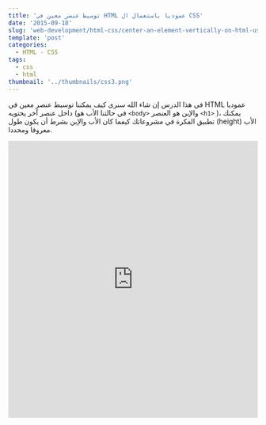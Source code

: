 ```yaml
---
title: 'توسيط عنصر معين في HTML عموديا باستعمال ال CSS'
date: '2015-09-18'
slug: 'web-development/html-css/center-an-element-vertically-on-html-using-css'
template: 'post'
categories:
  - HTML - CSS
tags:
  - css
  - html
thumbnail: '../thumbnails/css3.png'
---
```


في هذا الدرس إن شاء الله سنرى كيف يمكننا توسيط عنصر معين في HTML عموديا داخل عنصر آخر يحتويه (في حالتنا الأب هو `<body>` والإبن هو العنصر `<h1>` )، يمكنك تطبيق الفكرة في مشروعاتك كيفما كان الأب والإبن بشرط أن يكون طول (height) الأب معروفا ومحددا.

<iframe width="100%" height="560" src="https://www.youtube.com/embed/AAtYqLqhlL8" frameborder="0" allowfullscreen="allowfullscreen"></iframe>
